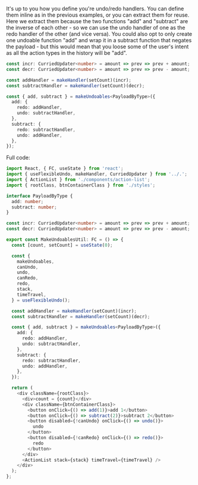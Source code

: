 It's up to you how you define you're undo/redo handlers. You can define them inline as in the previous examples, or you can extract them for reuse. Here we extract them because the two functions "add" and "subtract" are the inverse of each other - so we can use the undo handler of one as the redo handler of the other (and vice versa). You could also opt to only create one undoable function "add" and wrap it in a subtract function that negates the payload - but this would mean that you loose some of the user's intent as all the action types in the history will be "add".

```typescript
const incr: CurriedUpdater<number> = amount => prev => prev + amount;
const decr: CurriedUpdater<number> = amount => prev => prev - amount;

const addHandler = makeHandler(setCount)(incr);
const subtractHandler = makeHandler(setCount)(decr);

const { add, subtract } = makeUndoables<PayloadByType>({
  add: {
    redo: addHandler,
    undo: subtractHandler,
  },
  subtract: {
    redo: subtractHandler,
    undo: addHandler,
  },
});
```

Full code:

```typescript
import React, { FC, useState } from 'react';
import { useFlexibleUndo, makeHandler, CurriedUpdater } from '../.';
import { ActionList } from './components/action-list';
import { rootClass, btnContainerClass } from './styles';

interface PayloadByType {
  add: number;
  subtract: number;
}

const incr: CurriedUpdater<number> = amount => prev => prev + amount;
const decr: CurriedUpdater<number> = amount => prev => prev - amount;

export const MakeUndoablesUtil: FC = () => {
  const [count, setCount] = useState(0);

  const {
    makeUndoables,
    canUndo,
    undo,
    canRedo,
    redo,
    stack,
    timeTravel,
  } = useFlexibleUndo();

  const addHandler = makeHandler(setCount)(incr);
  const subtractHandler = makeHandler(setCount)(decr);

  const { add, subtract } = makeUndoables<PayloadByType>({
    add: {
      redo: addHandler,
      undo: subtractHandler,
    },
    subtract: {
      redo: subtractHandler,
      undo: addHandler,
    },
  });

  return (
    <div className={rootClass}>
      <div>count = {count}</div>
      <div className={btnContainerClass}>
        <button onClick={() => add(1)}>add 1</button>
        <button onClick={() => subtract(2)}>subtract 2</button>
        <button disabled={!canUndo} onClick={() => undo()}>
          undo
        </button>
        <button disabled={!canRedo} onClick={() => redo()}>
          redo
        </button>
      </div>
      <ActionList stack={stack} timeTravel={timeTravel} />
    </div>
  );
};
```
